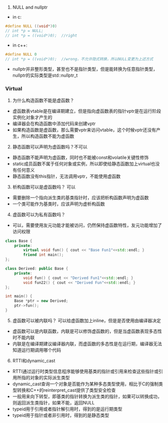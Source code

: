 1. NULL and nullptr
- in c: 
```c
#define NULL ((void*)0)
// int *p = NULL;
// int *p = ((void*)0);  //right
```
- in c++:
```cpp
#define NULL 0
// int *p = ((void*)0);  //wrong，不允许隐式转换，所以NULL变更为上述方式
```
- nullptr并非整形类型，甚至也不是指针类型，但是能转换为任意指针类型，nullptr的实际类型是std::nullptr_t

### Virtual
1. 为什么构造函数不能是虚函数？
- 虚函数表vtable是在编译期建立，但是指向虚函数表的指针vptr是在运行阶段实例化对象才产生的
- 编译器会在构造函数中添加代码来创建vptr
- 如果构造函数是虚函数，那么需要vptr来访问vtable，这个时候vptr还没有产生，所以构造函数不能为虚函数

2. 静态函数可以声明为虚函数吗？不可以
- 静态函数不能声明为虚函数，同时也不能被const和volatile关键性修饰
- static成员函数不属于任何对象或实例，所以即使给静态函数加上virtual也没有任何意义
- 静态函数没有this指针，无法调用vptr，不能使用虚函数

3. 析构函数可以是虚函数吗？ 可以
- 需要删除一个指向派生类的基类指针时，应该把析构函数声明为虚函数
- 一个类可能作为基类时，应该声明为虚析构函数

4. 虚函数可以为私有函数吗？
- 可以，需要使用友元功能才能被访问，仍然保持虚函数特性，友元功能增加了访问权限

```cpp
class Base {
    private: 
        virtual void fun() { cout << "Base Fun1"<<std::endl; }
        friend int main();
};

class Derived: public Base {
    private:
        void fun() { cout << "Derived Fun1"<<std::endl; }
        void fun22() { cout << "Derived Fun"<<std::endl; }
};

int main() {
    Base *ptr = new Derived;
    ptr->fun();
}
```

5. 虚函数可以被内联吗？ 可以给虚函数加上inline，但是是否使用由编译器决定
- 虚函数可以是内联函数，内联是可以修饰虚函数的，但是当虚函数表现多态性时不能内联
- 内联是在编译期建议编译器内联，而虚函数的多态性是在运行期，编译器无法知道运行期调用哪个代码


6. RTTI和dynamic_cast
- RTTI通过运行时类型信息程序能够使用基类的指针或引用来检查这些指针或引用所指的对象的实际派生类型
- dynamic_cast查询一个对象是否能作为某种多态类型使用，相比于C的强制类型转换和C++的reinterpret_cast提供了类型安全检查
- 一般用来向下转型，即基类的指针转换为派生类的指针，如果可以转换成功，则返回派生类指针，如果不能，返回NULL
- typeid用于引用或者指针解引用时，得到的是运行期类型
- typeid用于指针或者非引用时，得到的是静态类型


















